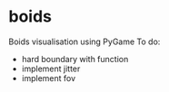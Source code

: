# boids
Boids visualisation using PyGame
To do:
* hard boundary with function
* implement jitter
* implement fov